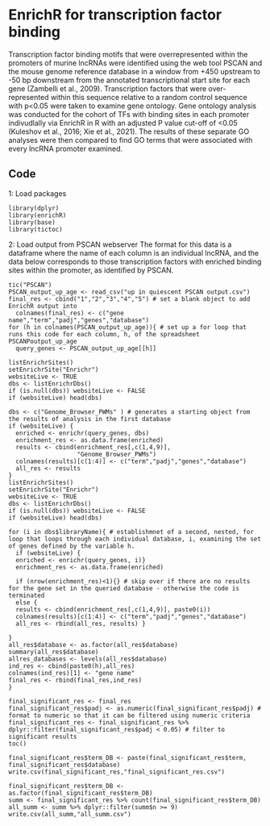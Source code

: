 # EnrichR for transcription factor binding

Transcription factor binding motifs that were overrepresented within the promoters of murine lncRNAs were identified using the web tool PSCAN and the mouse genome reference database in a window from +450 upstream to -50 bp downstream from the annotated transcriptional start site for each gene (Zambelli et al., 2009). Transcription factors that were over-represented within this sequence relative to a random control sequence with p<0.05 were taken to examine gene ontology. Gene ontology analysis was conducted for the cohort of TFs with binding sites in each promoter indivudlally via EnrichR in R with an adjusted P value cut-off of <0.05 (Kuleshov et al., 2016; Xie et al., 2021). The results of these separate GO analyses were then compared to find GO terms that were associated with every lncRNA promoter examined.

## Code

1: Load packages
```{r}
library(dplyr)
library(enrichR)
library(base)
library(tictoc)
```
2: Load output from PSCAN webserver
The format for this data is a dataframe where the name of each column is an individual lncRNA, and the data below corresponds to those transcription factors with enriched binding sites within the promoter, as identified by PSCAN.

```{r}
tic("PSCAN")
PSCAN_output_up_age <- read_csv("up in quiescent PSCAN output.csv")
final_res <- cbind("1","2","3","4","5") # set a blank object to add EnrichR output into
  colnames(final_res) <- c("gene name","term","padj","genes","database")
for (h in colnames(PSCAN_output_up_age)){ # set up a for loop that runs this code for each column, h, of the spreadsheet PSCANPoutput_up_age
  query_genes <- PSCAN_output_up_age[[h]]
 
listEnrichrSites()
setEnrichrSite("Enrichr")
websiteLive <- TRUE
dbs <- listEnrichrDbs()
if (is.null(dbs)) websiteLive <- FALSE
if (websiteLive) head(dbs)

dbs <- c("Genome_Browser_PWMs" ) # generates a starting object from the results of analysis in the first database
if (websiteLive) {
  enriched <- enrichr(query_genes, dbs)
  enrichment_res <- as.data.frame(enriched)
  results <- cbind(enrichment_res[,c(1,4,9)],
                   "Genome_Browser_PWMs")
  colnames(results)[c(1:4)] <- c("term","padj","genes","database")
  all_res <- results
}
listEnrichrSites()
setEnrichrSite("Enrichr")
websiteLive <- TRUE
dbs <- listEnrichrDbs()
if (is.null(dbs)) websiteLive <- FALSE
if (websiteLive) head(dbs)

for (i in dbs$libraryName){ # establishmnet of a second, nested, for loop that loops through each individual database, i, examining the set of genes defined by the variable h.
  if (websiteLive) {
  enriched <- enrichr(query_genes, i)}
  enrichment_res <- as.data.frame(enriched)
  
  if (nrow(enrichment_res)<1){} # skip over if there are no results for the gene set in the queried database - otherwise the code is terminated
  else {
  results <- cbind(enrichment_res[,c(1,4,9)], paste0(i))
  colnames(results)[c(1:4)] <- c("term","padj","genes","database")
  all_res <- rbind(all_res, results) }

}
all_res$database <- as.factor(all_res$database)
summary(all_res$database)
allres_databases <- levels(all_res$database)
ind_res <- cbind(paste0(h),all_res)
colnames(ind_res)[1] <- "gene name"
final_res <- rbind(final_res,ind_res)
}
  
final_significant_res <- final_res
final_significant_res$padj <- as.numeric(final_significant_res$padj) # format to numeric so that it can be filtered using numeric criteria
final_significant_res <- final_significant_res %>% dplyr::filter(final_significant_res$padj < 0.05) # filter to significant results
toc()
```

```{r}
final_significant_res$term_DB <- paste(final_significant_res$term, final_significant_res$database)
write.csv(final_significant_res,"final_significant_res.csv")
```

```{r}
final_significant_res$term_DB <- as.factor(final_significant_res$term_DB)
summ <- final_significant_res %>% count(final_significant_res$term_DB)
all_summ <- summ %>% dplyr::filter(summ$n >= 9)
write.csv(all_summ,"all_summ.csv")
```
